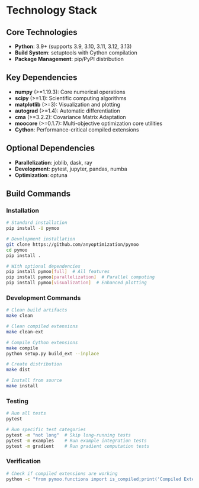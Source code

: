 # Technology Stack

## Core Technologies
- **Python**: 3.9+ (supports 3.9, 3.10, 3.11, 3.12, 3.13)
- **Build System**: setuptools with Cython compilation
- **Package Management**: pip/PyPI distribution

## Key Dependencies
- **numpy** (>=1.19.3): Core numerical operations
- **scipy** (>=1.1): Scientific computing algorithms
- **matplotlib** (>=3): Visualization and plotting
- **autograd** (>=1.4): Automatic differentiation
- **cma** (>=3.2.2): Covariance Matrix Adaptation
- **moocore** (>=0.1.7): Multi-objective optimization core utilities
- **Cython**: Performance-critical compiled extensions

## Optional Dependencies
- **Parallelization**: joblib, dask, ray
- **Development**: pytest, jupyter, pandas, numba
- **Optimization**: optuna

## Build Commands

### Installation
```bash
# Standard installation
pip install -U pymoo

# Development installation
git clone https://github.com/anyoptimization/pymoo
cd pymoo
pip install .

# With optional dependencies
pip install pymoo[full]  # All features
pip install pymoo[parallelization]  # Parallel computing
pip install pymoo[visualization]  # Enhanced plotting
```

### Development Commands
```bash
# Clean build artifacts
make clean

# Clean compiled extensions
make clean-ext

# Compile Cython extensions
make compile
python setup.py build_ext --inplace

# Create distribution
make dist

# Install from source
make install
```

### Testing
```bash
# Run all tests
pytest

# Run specific test categories
pytest -m "not long"  # Skip long-running tests
pytest -m examples    # Run example integration tests
pytest -m gradient    # Run gradient computation tests
```

### Verification
```bash
# Check if compiled extensions are working
python -c "from pymoo.functions import is_compiled;print('Compiled Extensions: ', is_compiled())"
```